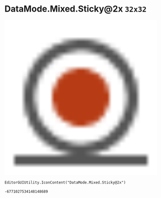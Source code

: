 # DataMode.Mixed.Sticky@2x `32x32`
<img src="/img/DataMode.Mixed.Sticky@2x.png" width=512 height=512>

``` CSharp
EditorGUIUtility.IconContent("DataMode.Mixed.Sticky@2x")
```
```
-6771027534148148689
```
